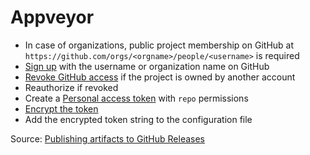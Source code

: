 # Appveyor

- In case of organizations, public project membership on GitHub at
  `https://github.com/orgs/<orgname>/people/<username>` is required
- [Sign up][1] with the username or organization name on GitHub
- [Revoke GitHub access][2] if the project is owned by another account
- Reauthorize if revoked
- Create a [Personal access token][3] with `repo` permissions
- [Encrypt the token][4]
- Add the encrypted token string to the configuration file

Source: [Publishing artifacts to GitHub Releases][5]


[1]: https://ci.appveyor.com/signup
[2]: https://ci.appveyor.com/authorizations
[3]: https://github.com/settings/tokens
[4]: https://ci.appveyor.com/tools/encrypt
[5]: https://www.appveyor.com/docs/deployment/github/
